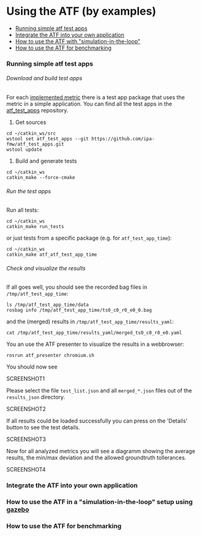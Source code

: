# Using the ATF (by examples)
* [Running simple atf test apps](Examples.md#running-simple-atf-test-apps)
* [Integrate the ATF into your own application](Examples.md#integrate-the-atf-into-your-own-application)
* [How to use the ATF with "simulation-in-the-loop"](Examples.md#how-to-use-the-atf-in-a-simulation-in-the-loop-setup-using-gazebo)
* [How to use the ATF for benchmarking](Examples.md#how-to-use-the-atf-for-benchmarking)

### Running simple atf test apps
###### Download and build test apps
For each [implemented metric](../README.md#implemented-metrics) there is a test app package that uses the metric in a simple application. You can find all the test apps in the [atf_test_apps](https://github.com/ipa-fmw/atf_test_apps) repository.

1. Get sources
```
cd ~/catkin_ws/src
wstool set atf_test_apps --git https://github.com/ipa-fmw/atf_test_apps.git
wstool update
```

1. Build and generate tests
```
cd ~/catkin_ws
catkin_make --force-cmake
```

###### Run the test apps
Run all tests:
```
cd ~/catkin_ws
catkin_make run_tests
```
or just tests from a specific package (e.g. for ```atf_test_app_time```):
```
cd ~/catkin_ws
catkin_make atf_atf_test_app_time
```

###### Check and visualize the results
If all goes well, you should see the recorded bag files in ```/tmp/atf_test_app_time```:
```
ls /tmp/atf_test_app_time/data
rosbag info /tmp/atf_test_app_time/ts0_c0_r0_e0_0.bag
```
and the (merged) results in ```/tmp/atf_test_app_time/results_yaml```:
```
cat /tmp/atf_test_app_time/results_yaml/merged_ts0_c0_r0_e0.yaml
```
You an use the ATF presenter to visualize the results in a webbrowser:
```
rosrun atf_presenter chromium.sh
```
You should now see 

SCREENSHOT1

Please select the file ```test_list.json``` and all ```merged_*.json``` files out of the ```results_json``` directory.

SCREENSHOT2

If all results could be loaded successfully you can press on the 'Details' button to see the test details.

SCREENSHOT3

Now for all analyzed metrics you will see a diagramm showing the average results, the min/max deviation and the allowed groundtruth tollerances.

SCREENSHOT4

### Integrate the ATF into your own application
### How to use the ATF in a "simulation-in-the-loop" setup using [gazebo](http://gazebosim.org/)
### How to use the ATF for benchmarking
